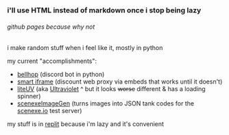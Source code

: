 ### i'll use HTML instead of markdown once i stop being lazy

###### _github pages because why not_

i make random stuff when i feel like it, mostly in python

my current "accomplishments":
 - [bellhop](https://replit.com/@ChromaticPixels/Bellhop) (discord bot in python)
 - [smart iframe](https://temp.chromaticpixels.repl.co/) (discount web proxy via embeds that works until it doesn't)
 - [liteUV](https://liteuv.chromaticpixels.repl.co/) (aka [Ultraviolet](https://github.com/titaniumnetwork-dev/Ultraviolet) ^ but it looks ~~worse~~ different & has a loading spinner)
 - [scenexeImageGen](https://scenexeimagegen.chromaticpixels.repl.co/) (turns images into JSON tank codes for the [scenexe.io](https://scenexe.io) test server)

my stuff is in [replit](https://replit.com/@ChromaticPixels) because i'm lazy and it's convenient

